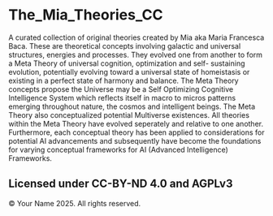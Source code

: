 # The_Mia_Theories_CC
A curated collection of original theories created by Mia aka Maria Francesca Baca. These are theoretical concepts involving galactic and universal structures, energies and processes. They evolved one from another to form a Meta Theory of universal cognition, optimization and self- sustaining evolution, potentially evolving toward a universal state of homeistasis or existing in a perfect state of harmony and balance. The Meta Theory concepts propose the Universe may be a Self Optimizing Cognitive Intelligence System which reflects itself in macro to micros patterns emerging throughout nature, the cosmos and intelligent beings. The Meta Theory also conceptualized potential Multiverse existences. All theories within the Meta Theory have evolved seperately and relative to one another. Furthermore, each conceptual theory has been applied to considerations for potential AI advancements and subsequently have become the foundations for varying conceptual frameworks for AI (Advanced Intelligence) Frameworks.




## Licensed under CC-BY-ND 4.0 and AGPLv3


© Your Name 2025. All rights reserved.
